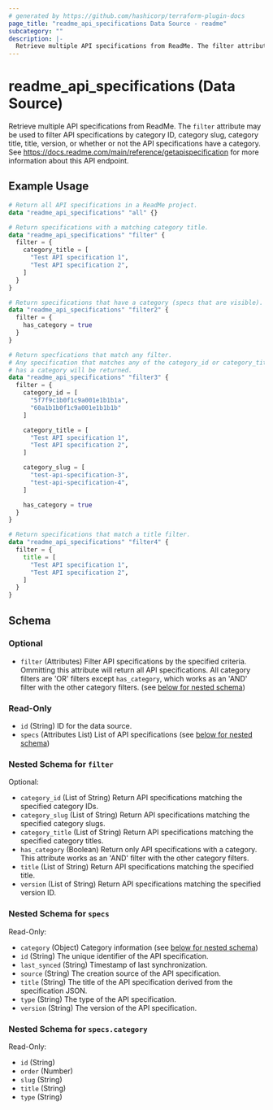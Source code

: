 ```yaml
---
# generated by https://github.com/hashicorp/terraform-plugin-docs
page_title: "readme_api_specifications Data Source - readme"
subcategory: ""
description: |-
  Retrieve multiple API specifications from ReadMe. The filter attribute may be used to filter API specifications by category ID, category slug, category title, title, version, or whether or not the API specifications have a category. See https://docs.readme.com/main/reference/getapispecification for more information about this API endpoint.
---
```


# readme_api_specifications (Data Source)

Retrieve multiple API specifications from ReadMe. The `filter` attribute may be used to filter API specifications by category ID, category slug, category title, title, version, or whether or not the API specifications have a category. See <https://docs.readme.com/main/reference/getapispecification> for more information about this API endpoint.

## Example Usage

```terraform
# Return all API specifications in a ReadMe project.
data "readme_api_specifications" "all" {}

# Return specifications with a matching category title.
data "readme_api_specifications" "filter" {
  filter = {
    category_title = [
      "Test API specification 1",
      "Test API specification 2",
    ]
  }
}

# Return specifications that have a category (specs that are visible).
data "readme_api_specifications" "filter2" {
  filter = {
    has_category = true
  }
}

# Return specfications that match any filter.
# Any specification that matches any of the category_id or category_title AND
# has a category will be returned.
data "readme_api_specifications" "filter3" {
  filter = {
    category_id = [
      "5f7f9c1b0f1c9a001e1b1b1a",
      "60a1b1b0f1c9a001e1b1b1b"
    ]

    category_title = [
      "Test API specification 1",
      "Test API specification 2",
    ]

    category_slug = [
      "test-api-specification-3",
      "test-api-specification-4",
    ]

    has_category = true
  }
}

# Return specifications that match a title filter.
data "readme_api_specifications" "filter4" {
  filter = {
    title = [
      "Test API specification 1",
      "Test API specification 2",
    ]
  }
}
```

<!-- schema generated by tfplugindocs -->
## Schema

### Optional

- `filter` (Attributes) Filter API specifications by the specified criteria. Ommitting this attribute will return all API specifications. All category filters are 'OR' filters except `has_category`, which works as an 'AND' filter with the other category filters. (see [below for nested schema](#nestedatt--filter))

### Read-Only

- `id` (String) ID for the data source.
- `specs` (Attributes List) List of API specifications (see [below for nested schema](#nestedatt--specs))

<a id="nestedatt--filter"></a>
### Nested Schema for `filter`

Optional:

- `category_id` (List of String) Return API specifications matching the specified category IDs.
- `category_slug` (List of String) Return API specifications matching the specified category slugs.
- `category_title` (List of String) Return API specifications matching the specified category titles.
- `has_category` (Boolean) Return only API specifications with a category. This attribute works as an 'AND' filter with the other category filters.
- `title` (List of String) Return API specifications matching the specified title.
- `version` (List of String) Return API specifications matching the specified version ID.


<a id="nestedatt--specs"></a>
### Nested Schema for `specs`

Read-Only:

- `category` (Object) Category information (see [below for nested schema](#nestedatt--specs--category))
- `id` (String) The unique identifier of the API specification.
- `last_synced` (String) Timestamp of last synchronization.
- `source` (String) The creation source of the API specification.
- `title` (String) The title of the API specification derived from the specification JSON.
- `type` (String) The type of the API specification.
- `version` (String) The version of the API specification.

<a id="nestedatt--specs--category"></a>
### Nested Schema for `specs.category`

Read-Only:

- `id` (String)
- `order` (Number)
- `slug` (String)
- `title` (String)
- `type` (String)


